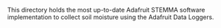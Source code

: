 This directory holds the most up-to-date Adafruit STEMMA software implementation to collect soil moisture using the Adafruit Data Loggers.
